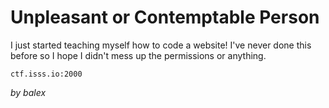 # Unpleasant or Contemptable Person

I just started teaching myself how to code a website! I've never done this before so I hope I didn't mess up the permissions or anything.

`ctf.isss.io:2000`

_by balex_
